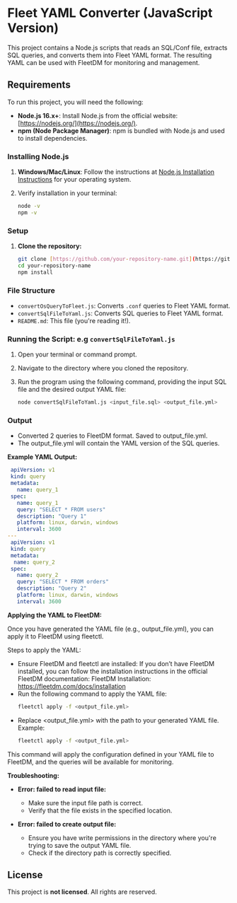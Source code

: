 # Fleet YAML Converter (JavaScript Version)

This project contains a Node.js scripts that reads an SQL/Conf file, extracts SQL queries, and converts them into Fleet YAML format. The resulting YAML can be used with FleetDM for monitoring and management.

## Requirements

To run this project, you will need the following:

- **Node.js 16.x+**: Install Node.js from the official website: [https://nodejs.org/](https://nodejs.org/).
- **npm (Node Package Manager)**: npm is bundled with Node.js and used to install dependencies.

### Installing Node.js

1. **Windows/Mac/Linux**: Follow the instructions at [Node.js Installation Instructions](https://nodejs.org/en/download/) for your operating system.
2. Verify installation in your terminal:

   ```bash
   node -v
   npm -v
### Setup

1. **Clone the repository:**

   ```bash
   git clone [https://github.com/your-repository-name.git](https://github.com/your-repository-name.git)
   cd your-repository-name
   npm install
### File Structure

* `convertOsQueryToFleet.js`: Converts `.conf` queries to Fleet YAML format.
* `convertSqlFileToYaml.js`: Converts SQL queries to Fleet YAML format.
* `README.md`: This file (you're reading it!).

### Running the Script: e.g `convertSqlFileToYaml.js`

1. Open your terminal or command prompt.
2. Navigate to the directory where you cloned the repository.
3. Run the program using the following command, providing the input SQL file and the desired output YAML file:

   ```bash
   node convertSqlFileToYaml.js <input_file.sql> <output_file.yml>

### Output

- Converted 2 queries to FleetDM format. Saved to output_file.yml. 
- The output_file.yml will contain the YAML version of the SQL queries.

**Example YAML Output:**

```yaml
 apiVersion: v1
 kind: query
 metadata:
   name: query_1
 spec:
   name: query_1
   query: "SELECT * FROM users"
   description: "Query 1"
   platform: linux, darwin, windows
   interval: 3600
---
 apiVersion: v1
 kind: query
 metadata:
  name: query_2
 spec:
   name: query_2
   query: "SELECT * FROM orders"
   description: "Query 2"
   platform: linux, darwin, windows
   interval: 3600
```
**Applying the YAML to FleetDM:**

Once you have generated the YAML file (e.g., output_file.yml), you can apply it to FleetDM using fleetctl.

Steps to apply the YAML:
* Ensure FleetDM and fleetctl are installed: If you don’t have FleetDM installed, you can follow the installation instructions in the official FleetDM documentation: FleetDM Installation: https://fleetdm.com/docs/installation
* Run the following command to apply the YAML file:
   ```bash
   fleetctl apply -f <output_file.yml>

* Replace <output_file.yml> with the path to your generated YAML file.
Example:
   ```bash
   fleetctl apply -f <output_file.yml>
   ```
This command will apply the configuration defined in your YAML file to FleetDM, and the queries will be available for monitoring.

**Troubleshooting:**

* **Error: failed to read input file:** 
    * Make sure the input file path is correct.
    * Verify that the file exists in the specified location.

* **Error: failed to create output file:** 
    * Ensure you have write permissions in the directory where you're trying to save the output YAML file. 
    * Check if the directory path is correctly specified.

## License

This project is **not licensed**. All rights are reserved.